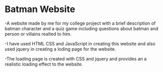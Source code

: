 
# Batman Website

-A website made by me for my college project with a brief description of batman character and a quiz game including questions about batman and person or villains realted to him.


-I have used HTML CSS and JavaScript in creating this website and also used jquery in creating a loding page for the website.

-The loading page is created with CSS and jquery and provides an a realistic loading effect to the website.


